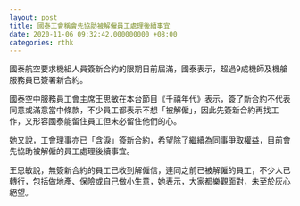 ```yaml
---
layout: post
title: 國泰工會稱會先協助被解僱員工處理後續事宜
date: 2020-11-06 09:32:42.000000000 +08:00
categories: rthk
---
```


國泰航空要求機組人員簽新合約的限期日前屆滿，國泰表示，超過9成機師及機艙服務員已簽署新合約。 

國泰空中服務員工會主席王思敏在本台節目《千禧年代》表示，簽了新合約不代表同意或滿意當中條款，不少員工都表示不想「被解僱」，因此先簽新合約再找工作，又形容國泰能留住員工但未必留住他們的心。

她又說，工會理事亦已「含淚」簽新合約，希望除了繼續為同事爭取權益，目前會先協助被解僱的員工處理後續事宜。

王思敏說，無簽新合約的員工已收到解僱信，連同之前已被解僱的員工，不少人已轉行，包括做地產、保險或自己做小生意，她表示，大家都樂觀面對，未至於灰心絕望。
